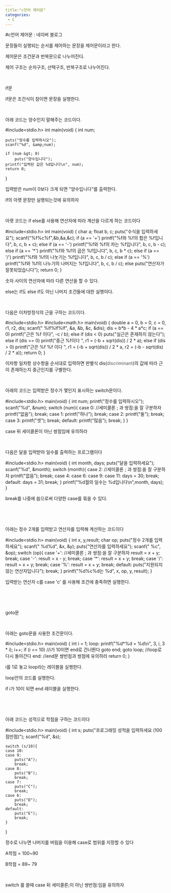 ```yaml
---
title:"c언어 제어문"
categories:
 - C
---
```

#c언어 제어문 : 네이버 블로그
<div class="wrap_rabbit pcol2 _param(1) _postViewArea221507343567" id="post-view221507343567">
<!-- Rabbit HTML --><div class="se-viewer se-theme-default" lang="ko-KR">
<!-- SE_DOC_HEADER_END -->
<div class="se-main-container">
<div class="se-component se-text se-l-default" id="SE-528ea19f-0262-42e7-a385-bbd1e8953666">
<div class="se-component-content">
<div class="se-section se-section-text se-l-default">
<div class="se-module se-module-text"><!-- SE-TEXT { --><p class="se-text-paragraph se-text-paragraph-align-" id="SE-4063c0b2-9d26-48dd-a504-0dbf762392c5" style=""><span class="se-fs- se-ff-" id="SE-cce61dca-63f9-407a-a9a3-88f70d32e450" style="color:null;">문장들이 실행되는 순서를 제어하는 문장을 제어문이라고 한다.</span></p><!-- } SE-TEXT --><!-- SE-TEXT { --><p class="se-text-paragraph se-text-paragraph-align-" id="SE-333a8f0f-36ff-4506-b951-bd79b19ebfe5" style=""><span class="se-fs- se-ff-" id="SE-f4a84f67-3f41-4499-bb4c-b3761b946d22" style="color:null;">제어문은 조건문과 반복문으로 나누어진다.</span></p><!-- } SE-TEXT --><!-- SE-TEXT { --><p class="se-text-paragraph se-text-paragraph-align-" id="SE-f87f09aa-8424-404b-aa94-1c8e97b469b3" style=""><span class="se-fs- se-ff-" id="SE-4d0fdb87-21b1-4a4e-a124-4b26907f94df" style="color:null;">제어 구조는 순차구조, 선택구조, 반복구조로 나누어진다.</span></p><!-- } SE-TEXT --><!-- SE-TEXT { --><p class="se-text-paragraph se-text-paragraph-align-" id="SE-3048931b-74a3-4eb8-8030-87fb1a19d3e9" style=""><span class="se-fs- se-ff-" id="SE-9999114e-8359-4d8c-b940-ab9c19d20451" style="color:null;">​</span></p><!-- } SE-TEXT --><!-- SE-TEXT { --><p class="se-text-paragraph se-text-paragraph-align-" id="SE-d534b54c-2fb6-4999-8218-2c5e482b42db" style=""><span class="se-fs- se-ff-" id="SE-d74a92d0-c823-440b-8776-7491f3a69a92" style="color:null;">if문</span></p><!-- } SE-TEXT --><!-- SE-TEXT { --><p class="se-text-paragraph se-text-paragraph-align-" id="SE-b802ff94-82e8-4a07-bbfa-c9cc5a2d6ebe" style=""><span class="se-fs- se-ff-" id="SE-61fb04c1-ed47-4277-8e53-2b949aa3c947" style="color:null;">if문은 조건식이 참이면 문장을 실행한다.</span></p><!-- } SE-TEXT --><!-- SE-TEXT { --><p class="se-text-paragraph se-text-paragraph-align-" id="SE-d4a14552-338a-4768-915a-8b240cff4947" style=""><span class="se-fs- se-ff-" id="SE-3466bb54-9060-4315-b9d2-ba5ed3fbdd18" style="color:null;">​</span></p><!-- } SE-TEXT --><!-- SE-TEXT { --><p class="se-text-paragraph se-text-paragraph-align-" id="SE-70300c12-5caa-4e41-b82a-01efbce40cfc" style=""><span class="se-fs- se-ff-" id="SE-410a11c4-9a77-4907-b8d4-d8116c1ff1e4" style="color:null;">아래 코드는 양수인지 말해주는 코드이다.</span></p><!-- } SE-TEXT --></div>
</div>
</div>
</div> <div class="se-component se-code se-l-code_black" id="SE-8cbfca5f-86ee-4441-b196-88a8a3160dbb">
<div class="se-component-content">
<div class="se-section se-section-code se-l-code_black">
<div class="se-module se-module-code se-fs-fs13">
<div class="se-code-source">
<div class="__se_code_view language-javascript">#include&lt;stdio.h&gt;
int main(void) {
	int num;

	puts("정수를 입력하시오");
	scanf("%d", &amp;num);

	if (num &gt; 0)
		puts("양수입니다");
	printf("입력된 값은 %d입니다\n", num);
	return 0;

}</div>
</div>
</div>
</div>
</div>
<script class="__se_module_data" data-module='{"type":"v2_code", "id" : "SE-8cbfca5f-86ee-4441-b196-88a8a3160dbb"}' type="text/data"></script>
</div> <div class="se-component se-text se-l-default" id="SE-1e635c6b-b5ca-44a7-8bc8-14e80ae75571">
<div class="se-component-content">
<div class="se-section se-section-text se-l-default">
<div class="se-module se-module-text"><!-- SE-TEXT { --><p class="se-text-paragraph se-text-paragraph-align-" id="SE-1ff3f697-6102-4ba0-9830-8af341c6264d" style=""><span class="se-fs- se-ff-" id="SE-8760a0af-7f06-4388-8641-d4a1bd5acb02" style="color:null;">입력받은 num이 0보다 크게 되면 "양수입니다"를 출력한다.</span></p><!-- } SE-TEXT --><!-- SE-TEXT { --><p class="se-text-paragraph se-text-paragraph-align-" id="SE-162e7cb4-e4af-4093-91a0-6ec01a490a19" style=""><span class="se-fs- se-ff-" id="SE-cf6f5dbf-c7ca-49c1-8050-a11bcb5c0d63" style="color:null;">if의 아랫 문장만 실행되는것에 유의하자</span></p><!-- } SE-TEXT --><!-- SE-TEXT { --><p class="se-text-paragraph se-text-paragraph-align-" id="SE-d8db4c8b-ce14-4980-8085-f68c6544df10" style=""><span class="se-fs- se-ff-" id="SE-d1c0b57a-603e-42bd-8ae8-27563363e48e" style="color:null;">​</span></p><!-- } SE-TEXT --><!-- SE-TEXT { --><p class="se-text-paragraph se-text-paragraph-align-" id="SE-69de7341-9694-4948-99c3-e1c045c8c72f" style=""><span class="se-fs- se-ff-" id="SE-d2d2e635-371d-4b4d-990d-c40f66b5fcf9" style="color:null;">아랫 코드는 if else를 사용해 연산자에 따라 계산을 다르게 하는 코드이다</span></p><!-- } SE-TEXT --></div>
</div>
</div>
</div> <div class="se-component se-code se-l-code_black" id="SE-7fc86534-2b8e-4fbe-a4c4-2347f1538cf9">
<div class="se-component-content">
<div class="se-section se-section-code se-l-code_black">
<div class="se-module se-module-code se-fs-fs13">
<div class="se-code-source">
<div class="__se_code_view language-javascript">#include&lt;stdio.h&gt;
int main(void) {
	char a;
	float b, c;
	puts("수식을 입력하세요");
	scanf("%f%c%f",&amp;b,&amp;a,&amp;c);
	if (a == '+')
		printf("%f와 %f의 합은 %f입니다", b, c, b + c);
	else if (a == '-')
		printf("%f와 %f의 차는 %f입니다", b, c, b - c);
	else if (a == '*')
		printf("%f와 %f의 곱은 %f입니다", b, c, b * c);
	else if (a == '/')
		printf("%f와 %f의 나눗기는 %f입니다", b, c, b / c);
	else if (a == '%')
		printf("%f와 %f의 나누기의 나머지는 %f입니다", b, c, b / c);
	else
		puts("연산자가 잘못되었습니다");
	return 0;
}</div>
</div>
</div>
</div>
</div>
<script class="__se_module_data" data-module='{"type":"v2_code", "id" : "SE-7fc86534-2b8e-4fbe-a4c4-2347f1538cf9"}' type="text/data"></script>
</div> <div class="se-component se-text se-l-default" id="SE-4d047399-93b1-474e-a152-2a501cfe7517">
<div class="se-component-content">
<div class="se-section se-section-text se-l-default">
<div class="se-module se-module-text"><!-- SE-TEXT { --><p class="se-text-paragraph se-text-paragraph-align-" id="SE-2a2e9bdc-1d8e-4543-9c1c-076cafc8e453" style=""><span class="se-fs- se-ff-" id="SE-ff2d21e3-ed2d-4a40-b28b-92b9a367804b" style="color:null;">숫자 사이의 연산자에 따라 다른 연산을 할 수 있다.</span></p><!-- } SE-TEXT --><!-- SE-TEXT { --><p class="se-text-paragraph se-text-paragraph-align-" id="SE-06c8512e-8a51-45c7-ab4b-293ec6862cf7" style=""><span class="se-fs- se-ff-" id="SE-e31a268f-ab9a-4f55-b3a4-6c4c3f23fcc2" style="color:null;">else는 if도 else if도 아닌 나머지 조건들에 대한 실행이다.</span></p><!-- } SE-TEXT --><!-- SE-TEXT { --><p class="se-text-paragraph se-text-paragraph-align-" id="SE-96f68b0f-f2ee-43ee-8766-2ec9cf3e59c4" style=""><span class="se-fs- se-ff-" id="SE-edb86f2c-1134-4d05-9b9a-380e12d869c6" style="color:null;">​</span></p><!-- } SE-TEXT --><!-- SE-TEXT { --><p class="se-text-paragraph se-text-paragraph-align-" id="SE-5d5390b7-9776-4bd4-ab61-d13144807e6d" style=""><span class="se-fs- se-ff-" id="SE-8a9618bd-74e7-48d0-9e4f-7872e48fcfd8" style="color:null;">다음은 이차방정식의 근을 구하는 코드이다.</span></p><!-- } SE-TEXT --></div>
</div>
</div>
</div> <div class="se-component se-code se-l-code_black" id="SE-c1162511-26fe-4c9a-8f2a-8de3e9218425">
<div class="se-component-content">
<div class="se-section se-section-code se-l-code_black">
<div class="se-module se-module-code se-fs-fs13">
<div class="se-code-source">
<div class="__se_code_view language-javascript">#include&lt;stdio.h&gt;
#include&lt;math.h&gt;
main(void) {
	double a = 0, b = 0, c = 0, r1, r2, dis;
	scanf(" %lf%lf%lf", &amp;a, &amp;b, &amp;c, &amp;dis);
	dis = b*b - 4 * a*c;
	if (a == 0)
		printf("근은 %f 이다", -c / b);
	else if (dis &lt; 0)
		puts("실근은 존재하지 않는다");
	else if (dis == 0)
		printf("중근 %f이다 ", r1 = (-b + sqrt(dis)) / 2 * a);
	else if (dis &gt; 0)
		printf("근은 %f %f 이다 ", r1 = (-b + sqrt(dis)) / 2 * a, r2 = (-b - sqrt(dis) / 2 * a));
	return 0;
}</div>
</div>
</div>
</div>
</div>
<script class="__se_module_data" data-module='{"type":"v2_code", "id" : "SE-c1162511-26fe-4c9a-8f2a-8de3e9218425"}' type="text/data"></script>
</div> <div class="se-component se-text se-l-default" id="SE-e0906ffc-a0a3-4f1d-80e3-74c0e0f9a2fd">
<div class="se-component-content">
<div class="se-section se-section-text se-l-default">
<div class="se-module se-module-text"><!-- SE-TEXT { --><p class="se-text-paragraph se-text-paragraph-align-" id="SE-9c15b63a-b5b8-43fc-ae8e-de66bd874092" style=""><span class="se-fs- se-ff-" id="SE-b890aa57-6726-433d-92de-3430090c631a" style="color:null;">이차항 일차항 상수항을 순서대로 입력하면 판별식 dis(</span><span class="se-fs-fs13 se-ff-system se-style-unset" id="SE-90d1fc08-a3a8-4524-962a-73bfb27aceaa" style="color:#545454;background-color:#ffffff;">discriminant</span><span class="se-fs- se-ff-" id="SE-1a075f80-e548-4ee3-9d9c-562a99e68d76" style="color:null;">)의 값에 따라 근이 존재하는지 중근인지를 구별한다.</span></p><!-- } SE-TEXT --><!-- SE-TEXT { --><p class="se-text-paragraph se-text-paragraph-align-" id="SE-af9f048f-5336-47ca-83df-2923e8c95f82" style=""><span class="se-fs- se-ff-" id="SE-9675d448-e560-482b-9cf1-f023780d75af" style="color:null;">​</span></p><!-- } SE-TEXT --><!-- SE-TEXT { --><p class="se-text-paragraph se-text-paragraph-align-" id="SE-71b7a8c6-e063-4d44-8853-b4f63d202a06" style=""><span class="se-fs- se-ff-" id="SE-aa492700-615c-499f-96fe-f153f54fd778" style="color:null;">아래의 코드는 입력받은 정수가 몇인지 표시하는 switch문이다.</span></p><!-- } SE-TEXT --></div>
</div>
</div>
</div> <div class="se-component se-code se-l-code_black" id="SE-ada8dd36-6ed6-47cc-b7fc-9738aab9402b">
<div class="se-component-content">
<div class="se-section se-section-code se-l-code_black">
<div class="se-module se-module-code se-fs-fs13">
<div class="se-code-source">
<div class="__se_code_view language-javascript">#include&lt;stdio.h&gt;
main(void) {
	int num;
	printf("정수를 입력하시오");
	scanf("%d", &amp;num);
	switch (num){
	case 0: //세미콜론 ; 과 쌍점:을 잘 구분하자
			printf("없음");
			break;
	case 1:
		printf("하나");
		break;
	case 2:
		printf("둘");
		break;
	case 3:
		printf("셋");
		break;
	default:
		printf("많음");
		break;
	}
}</div>
</div>
</div>
</div>
</div>
<script class="__se_module_data" data-module='{"type":"v2_code", "id" : "SE-ada8dd36-6ed6-47cc-b7fc-9738aab9402b"}' type="text/data"></script>
</div> <div class="se-component se-text se-l-default" id="SE-cf9bc0ba-3c01-4d87-8227-0f1685900ef4">
<div class="se-component-content">
<div class="se-section se-section-text se-l-default">
<div class="se-module se-module-text"><!-- SE-TEXT { --><p class="se-text-paragraph se-text-paragraph-align-" id="SE-d35308f3-a4bd-4c3f-a88c-74aa003ee2bd" style=""><span class="se-fs- se-ff-" id="SE-36d65815-9f79-40d6-a556-ce5c65bf195e" style="color:null;">case 뒤 세미콜론이 아닌 쌍점임에 유의하라</span></p><!-- } SE-TEXT --><!-- SE-TEXT { --><p class="se-text-paragraph se-text-paragraph-align-" id="SE-eac8c6c5-9aff-4465-8b9f-3c6281bb8c40" style=""><span class="se-fs- se-ff-" id="SE-972211ad-71a5-4c94-b81c-b9e374f69532" style="color:null;">​</span></p><!-- } SE-TEXT --><!-- SE-TEXT { --><p class="se-text-paragraph se-text-paragraph-align-" id="SE-77dbb6bb-0466-4a8a-b9f7-37d1d91b70fb" style=""><span class="se-fs- se-ff-" id="SE-4686a9d2-da20-4bd7-b191-c8d171e34698" style="color:null;">다음은 달을 입력받아 일수를 출력하는 프로그램이다</span></p><!-- } SE-TEXT --></div>
</div>
</div>
</div> <div class="se-component se-code se-l-code_black" id="SE-5bb4219d-65c9-4563-a968-c5ae7029ed0a">
<div class="se-component-content">
<div class="se-section se-section-code se-l-code_black">
<div class="se-module se-module-code se-fs-fs13">
<div class="se-code-source">
<div class="__se_code_view language-javascript">#include&lt;stdio.h&gt;
main(void) {
	int month, days;
	puts("달을 입력하세요");
	scanf("%d", &amp;month);
	switch (month){
	case 2: //세미콜론 ; 과 쌍점:을 잘 구분하자
			printf("없음");
			break;
	case 4:
	case 6:
	case 9:
	case 11:
		days = 30;
		break;
	default:
		days = 31;
		break;
	}
	printf("%d월의 일수는 %d입니다\n",month, days);
}</div>
</div>
</div>
</div>
</div>
<script class="__se_module_data" data-module='{"type":"v2_code", "id" : "SE-5bb4219d-65c9-4563-a968-c5ae7029ed0a"}' type="text/data"></script>
</div> <div class="se-component se-text se-l-default" id="SE-43873f17-ab56-4b3e-9339-691d01b46867">
<div class="se-component-content">
<div class="se-section se-section-text se-l-default">
<div class="se-module se-module-text"><!-- SE-TEXT { --><p class="se-text-paragraph se-text-paragraph-align-" id="SE-11e7dad4-7207-407f-9fce-56a2b3587e5f" style=""><span class="se-fs- se-ff-" id="SE-089e0725-fe53-4b08-9f3f-c39c76a8889d" style="color:null;">break를 나중에 씀으로써 다양한 case를 묶을 수 있다.</span></p><!-- } SE-TEXT --><!-- SE-TEXT { --><p class="se-text-paragraph se-text-paragraph-align-" id="SE-f5a6dc28-41f7-426c-8edb-d04ef2f21bf5" style=""><span class="se-fs- se-ff-" id="SE-6a4a8c48-da73-497d-bf74-511e974da53e" style="color:null;">​</span></p><!-- } SE-TEXT --><!-- SE-TEXT { --><p class="se-text-paragraph se-text-paragraph-align-" id="SE-52b0e10a-a355-4205-a7cd-d42d0f9566ed" style=""><span class="se-fs- se-ff-" id="SE-fa14e8a1-c2a4-485a-8f59-9195405b3bf6" style="color:null;">​</span></p><!-- } SE-TEXT --><!-- SE-TEXT { --><p class="se-text-paragraph se-text-paragraph-align-" id="SE-d9f84c0a-ae7c-4b73-a1dc-423e77ea2657" style=""><span class="se-fs- se-ff-" id="SE-f3caa0b4-c96a-429a-8520-788a9e732bc3" style="color:null;">아래는 정수 2개를 입력받고 연산자를 입력해 계산하는 코드이다</span></p><!-- } SE-TEXT --></div>
</div>
</div>
</div> <div class="se-component se-code se-l-code_black" id="SE-95907e8a-c8be-4975-bef1-4f2c75d5ddee">
<div class="se-component-content">
<div class="se-section se-section-code se-l-code_black">
<div class="se-module se-module-code se-fs-fs13">
<div class="se-code-source">
<div class="__se_code_view language-javascript">#include&lt;stdio.h&gt;
main(void) {
	int x, y,result;
	char op;
	puts("정수 2개를 입력하세요");
	scanf(" %d%d", &amp;x, &amp;y);
	puts("연산자를 입력하세요");
	scanf(" %c", &amp;op);
	switch (op){
	case '+': //세미콜론 ; 과 쌍점:을 잘 구분하자
		result = x + y;
		break;
	case '-':
		result = x - y;
		break;
	case '*':
		result = x + y;
		break;
	case '/':
		result = x + y;
		break;
	case '%':
		result = x + y;
		break;
	default:
		puts("지원되지 않는 연산자입니다");
		break;
	}
	printf("%d%c%d는 %d", x, op, y, result);
}</div>
</div>
</div>
</div>
</div>
<script class="__se_module_data" data-module='{"type":"v2_code", "id" : "SE-95907e8a-c8be-4975-bef1-4f2c75d5ddee"}' type="text/data"></script>
</div> <div class="se-component se-text se-l-default" id="SE-866e299f-5f2a-47ff-bf12-da0440bbce39">
<div class="se-component-content">
<div class="se-section se-section-text se-l-default">
<div class="se-module se-module-text"><!-- SE-TEXT { --><p class="se-text-paragraph se-text-paragraph-align-" id="SE-cd3d17cf-b0fa-4ca0-b015-ab18f9c9f532" style=""><span class="se-fs- se-ff-" id="SE-d51e2896-43e8-47a6-a720-f9c8ba71b858" style="color:null;">입력받는 연산자 c를 case 'c' 를 사용해 조건에 충족하면 실행한다.</span></p><!-- } SE-TEXT --><!-- SE-TEXT { --><p class="se-text-paragraph se-text-paragraph-align-" id="SE-8767c1c7-e1da-4d08-9914-2d95e0254132" style=""><span class="se-fs- se-ff-" id="SE-8b8a1ace-ff8e-4ba4-85c5-706bfb5ddb99" style="color:null;">​</span></p><!-- } SE-TEXT --><!-- SE-TEXT { --><p class="se-text-paragraph se-text-paragraph-align-" id="SE-7879d396-e148-4a13-a139-3615761a3d26" style=""><span class="se-fs- se-ff-" id="SE-2d033226-a2af-45f9-9aac-3ebe86e992b3" style="color:null;">​</span></p><!-- } SE-TEXT --><!-- SE-TEXT { --><p class="se-text-paragraph se-text-paragraph-align-" id="SE-7ef91558-d9cb-4ebd-863d-02ad13b23697" style=""><span class="se-fs- se-ff-" id="SE-8abd0383-9f10-4e58-bc65-3560554105f4" style="color:null;">goto문</span></p><!-- } SE-TEXT --><!-- SE-TEXT { --><p class="se-text-paragraph se-text-paragraph-align-" id="SE-96580dc5-b986-43ac-9e3f-e15ab32fb68b" style=""><span class="se-fs- se-ff-" id="SE-a6c933e8-6682-4449-b7c5-18d52b996874" style="color:null;">​</span></p><!-- } SE-TEXT --><!-- SE-TEXT { --><p class="se-text-paragraph se-text-paragraph-align-" id="SE-21a4b214-e9fe-4d2f-9ca8-03652926d3a1" style=""><span class="se-fs- se-ff-" id="SE-ce0150b5-7b59-4bfb-977b-4c19d91698c6" style="color:null;">아래는 goto문을 사용한 조건문이다.</span></p><!-- } SE-TEXT --></div>
</div>
</div>
</div> <div class="se-component se-code se-l-code_black" id="SE-07f85ec3-0cac-4d31-9cf7-f0942878a94c">
<div class="se-component-content">
<div class="se-section se-section-code se-l-code_black">
<div class="se-module se-module-code se-fs-fs13">
<div class="se-code-source">
<div class="__se_code_view language-javascript">#include&lt;stdio.h&gt;
main(void) {
	int i = 1;
loop:
	printf("%d*%d = %d\n", 3, i, 3 * i);
	i++;
	if (i == 10) //i가 10이면 end로 건너뛴다
		goto end;
	goto loop; //loop로 다시 돌아간다
end: //end문 쌍반점과 쌍점에 유의하라
	return 0;
}</div>
</div>
</div>
</div>
</div>
<script class="__se_module_data" data-module='{"type":"v2_code", "id" : "SE-07f85ec3-0cac-4d31-9cf7-f0942878a94c"}' type="text/data"></script>
</div> <div class="se-component se-text se-l-default" id="SE-bd1fe2ad-8940-4900-82d9-09d43e8c943e">
<div class="se-component-content">
<div class="se-section se-section-text se-l-default">
<div class="se-module se-module-text"><!-- SE-TEXT { --><p class="se-text-paragraph se-text-paragraph-align-" id="SE-6b7b0848-dc69-4a95-8e25-8f4fa046659d" style=""><span class="se-fs- se-ff-" id="SE-02c84081-af11-429d-974e-155cd822548b" style="color:null;">i를 1로 놓고 loop라는 레이블을 실행한다.</span></p><!-- } SE-TEXT --><!-- SE-TEXT { --><p class="se-text-paragraph se-text-paragraph-align-" id="SE-b84e2a12-9597-4148-a444-13b2dc0ac073" style=""><span class="se-fs- se-ff-" id="SE-4bb46d23-192c-4f9e-9e75-f68736a6948f" style="color:null;">loop안의 코드를 실행한다.</span></p><!-- } SE-TEXT --><!-- SE-TEXT { --><p class="se-text-paragraph se-text-paragraph-align-" id="SE-1d5aca6b-6df1-43d6-bf8b-ae3536769c86" style=""><span class="se-fs- se-ff-" id="SE-36f15a7e-64ba-43fe-a6e9-1dabba5fd16e" style="color:null;">if i가 10이 되면 end 레이블을 실행한다.</span></p><!-- } SE-TEXT --><!-- SE-TEXT { --><p class="se-text-paragraph se-text-paragraph-align-" id="SE-2c091d0a-5173-4d9b-8948-cd647bf2ef57" style=""><span class="se-fs- se-ff-" id="SE-52f0b8e2-2584-4746-aa05-8fa837abd17e" style="color:null;">​</span></p><!-- } SE-TEXT --><!-- SE-TEXT { --><p class="se-text-paragraph se-text-paragraph-align-" id="SE-cf64a65d-9360-4033-b0bf-7e7aed828a64" style=""><span class="se-fs- se-ff-" id="SE-82388f42-660c-4083-92d4-9d1ae21daa5a" style="color:null;">​</span></p><!-- } SE-TEXT --><!-- SE-TEXT { --><p class="se-text-paragraph se-text-paragraph-align-" id="SE-e2ce6c70-646e-4392-b2de-2084ade15f5c" style=""><span class="se-fs- se-ff-" id="SE-065796c6-28ae-4c98-9d94-45121ce36a20" style="color:null;">아래  코드는 성적으로 학점을 구하는 코드이다</span></p><!-- } SE-TEXT --></div>
</div>
</div>
</div> <div class="se-component se-code se-l-code_black" id="SE-70cf27ab-c13b-4b54-b354-8fdc474eee14">
<div class="se-component-content">
<div class="se-section se-section-code se-l-code_black">
<div class="se-module se-module-code se-fs-fs13">
<div class="se-code-source">
<div class="__se_code_view language-javascript">#include&lt;stdio.h&gt;
main(void) {
	int s;
	puts("프로그래밍 성적을 입력하세요 (100점만점)");
	scanf("%d", &amp;s);

	switch (s/10){
    case 10:
	case 9:
		puts("A");
		break;
	case 8:
		puts("B");
		break;
	case 7:
		puts("C");
		break;
	case 6:
		puts("D");
		break;
	default:
		puts("E");
		break;
	}
}
</div>
</div>
</div>
</div>
</div>
<script class="__se_module_data" data-module='{"type":"v2_code", "id" : "SE-70cf27ab-c13b-4b54-b354-8fdc474eee14"}' type="text/data"></script>
</div> <div class="se-component se-text se-l-default" id="SE-8f06d201-aba3-4544-bd4f-db58ac2f73e4">
<div class="se-component-content">
<div class="se-section se-section-text se-l-default">
<div class="se-module se-module-text"><!-- SE-TEXT { --><p class="se-text-paragraph se-text-paragraph-align-" id="SE-0aea21f3-fb82-4c5e-98e6-b48cea3451dd" style=""><span class="se-fs- se-ff-" id="SE-74badf59-435b-4f32-a434-f61e0025d8c7" style="color:null;">정수로 나누면 나머지를 버림을 이용해 case로 범위를 지정할 수 있다</span></p><!-- } SE-TEXT --><!-- SE-TEXT { --><p class="se-text-paragraph se-text-paragraph-align-" id="SE-e3c41e8f-c089-4dce-b321-c91b42054b82" style=""><span class="se-fs- se-ff-" id="SE-70faee23-a148-493c-b50a-d56462ce4030" style="color:null;">A학점 = 100~90</span></p><!-- } SE-TEXT --><!-- SE-TEXT { --><p class="se-text-paragraph se-text-paragraph-align-" id="SE-ec7d2ae0-3790-475a-a9d9-c7d038011533" style=""><span class="se-fs- se-ff-" id="SE-64e763c8-4637-475e-8cac-d6e3d92f8c4f" style="color:null;">B학점 = 89~ 79</span></p><!-- } SE-TEXT --><!-- SE-TEXT { --><p class="se-text-paragraph se-text-paragraph-align-" id="SE-31692ec3-28e4-4b2a-8a4c-990f05def58e" style=""><span class="se-fs- se-ff-" id="SE-cc6d2603-0b31-4232-86a4-4e590ed4cf09" style="color:null;">​</span></p><!-- } SE-TEXT --><!-- SE-TEXT { --><p class="se-text-paragraph se-text-paragraph-align-" id="SE-ae74a99d-5b6b-4c2c-811b-7a76f5675dfc" style=""><span class="se-fs- se-ff-" id="SE-5cb749fd-e0d6-47d6-946b-83d6e33ec574" style="color:null;">switch 를 쓸때 case 뒤 세미콜론;이 아닌 쌍반점:임을 유의하자</span></p><!-- } SE-TEXT --><!-- SE-TEXT { --><p class="se-text-paragraph se-text-paragraph-align-" id="SE-8402e3ed-bfa3-434c-9843-715d41e67f3b" style=""><span class="se-fs- se-ff-" id="SE-8b912140-f0d0-4dbb-b42e-ad91abd48665" style="color:null;">​</span></p><!-- } SE-TEXT --><!-- SE-TEXT { --><p class="se-text-paragraph se-text-paragraph-align-" id="SE-4f343293-d9f4-439c-b8e9-72f17ae50529" style=""><span class="se-fs- se-ff-" id="SE-615c0a53-a774-4d7f-a02a-5a61ad26479b" style="color:null;">​</span></p><!-- } SE-TEXT --></div>
</div>
</div>
</div> </div>
</div>
</div>